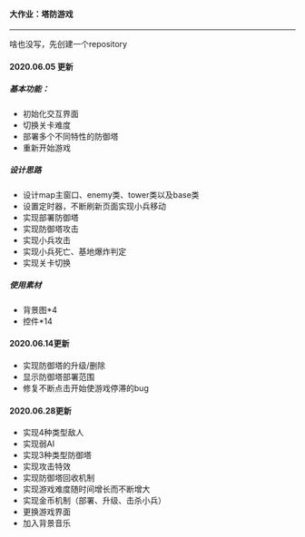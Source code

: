 #### 大作业：塔防游戏

----



啥也没写，先创建一个repository



#### 2020.06.05 更新

##### 基本功能：

- 初始化交互界面
- 切换关卡难度
- 部署多个不同特性的防御塔
- 重新开始游戏

##### 设计思路

- 设计map主窗口、enemy类、tower类以及base类
- 设置定时器，不断刷新页面实现小兵移动
- 实现部署防御塔
- 实现防御塔攻击
- 实现小兵攻击
- 实现小兵死亡、基地爆炸判定
- 实现关卡切换

##### 使用素材

- 背景图*4
- 控件*14



#### 2020.06.14更新

- 实现防御塔的升级/删除
- 显示防御塔部署范围
- 修复不断点击开始使游戏停滞的bug



#### 2020.06.28更新

- 实现4种类型敌人
- 实现弱AI
- 实现3种类型防御塔
- 实现攻击特效
- 实现防御塔回收机制
- 实现游戏难度随时间增长而不断增大
- 实现金币机制（部署、升级、击杀小兵）
- 更换游戏界面
- 加入背景音乐